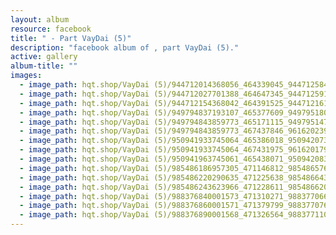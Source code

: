 ```yaml
---
layout: album
resource: facebook
title: " - Part VayDai (5)"
description: "facebook album of , part VayDai (5)."
active: gallery
album-title: ""
images:
  - image_path: hqt.shop/VayDai (5)/944712014368056_464339045_944712584367999_5046751847206773832_n.jpg
  - image_path: hqt.shop/VayDai (5)/944712027701388_464647345_944712591034665_6014533605342674781_n.jpg
  - image_path: hqt.shop/VayDai (5)/944712154368042_464391525_944712161034708_4886998488132399395_n.jpg
  - image_path: hqt.shop/VayDai (5)/949794837193107_465377609_949795180526406_5632811992209379223_n.jpg
  - image_path: hqt.shop/VayDai (5)/949794843859773_465171115_949795147193076_2406861883297902006_n.jpg
  - image_path: hqt.shop/VayDai (5)/949794843859773_467437846_961620239343900_2266714784073739720_n.jpg
  - image_path: hqt.shop/VayDai (5)/950941933745064_465386018_950942073745050_915006496380709982_n.jpg
  - image_path: hqt.shop/VayDai (5)/950941933745064_467431975_961620179343906_3773713124753266913_n.jpg
  - image_path: hqt.shop/VayDai (5)/950941963745061_465438071_950942083745049_6030165363536902072_n.jpg
  - image_path: hqt.shop/VayDai (5)/985486186957305_471146812_985486576957266_4512428634412768179_n.jpg
  - image_path: hqt.shop/VayDai (5)/985486220290635_471225638_985486643623926_9183223627821121511_n.jpg
  - image_path: hqt.shop/VayDai (5)/985486243623966_471228611_985486620290595_7164690260672081099_n.jpg
  - image_path: hqt.shop/VayDai (5)/988376840001573_471310271_988377066668217_421907412343853991_n.jpg
  - image_path: hqt.shop/VayDai (5)/988376860001571_471379799_988377076668216_2559465952629289120_n.jpg
  - image_path: hqt.shop/VayDai (5)/988376890001568_471326564_988377110001546_4412868617425712012_n.jpg
---
```

